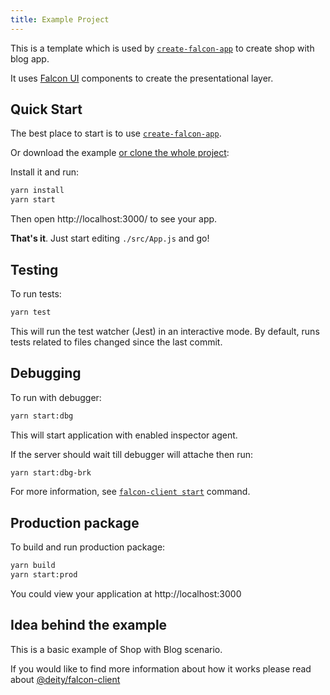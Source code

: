 ```yaml
---
title: Example Project
---
```


This is a template which is used by [`create-falcon-app`](https://github.com/deity-io/falcon/tree/master/packages/create-falcon-app) to create shop with blog app.

It uses [Falcon UI](https://github.com/deity-io/falcon/tree/master/packages/falcon-ui) components to create the presentational layer.

## Quick Start

The best place to start is to use [`create-falcon-app`](installation).

Or download the example [or clone the whole project](https://github.com/deity-io/falcon.git):

Install it and run:

```bash
yarn install
yarn start
```

Then open http://localhost:3000/ to see your app.

**That's it**. Just start editing `./src/App.js` and go!

## Testing

To run tests:

```bash
yarn test
```

This will run the test watcher (Jest) in an interactive mode. By default, runs tests related to files changed since the last commit.

## Debugging

To run with debugger:

```bash
yarn start:dbg
```

This will start application with enabled inspector agent.

If the server should wait till debugger will attache then run:

```bash
yarn start:dbg-brk
```

For more information, see [`falcon-client start`](/docs/open-source/falcon-client/basics#exposed-commands) command.

## Production package

To build and run production package:

```bash
yarn build
yarn start:prod
```

You could view your application at http://localhost:3000

## Idea behind the example

This is a basic example of Shop with Blog scenario.

If you would like to find more information about how it works please read about [@deity/falcon-client](/docs/open-source/falcon-client/basics)
